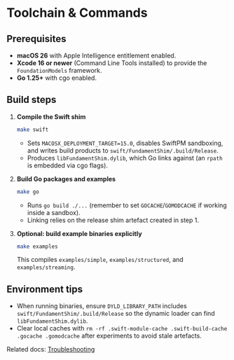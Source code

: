 # Toolchain & Commands

## Prerequisites

- **macOS 26** with Apple Intelligence entitlement enabled.  
- **Xcode 16 or newer** (Command Line Tools installed) to provide the `FoundationModels` framework.  
- **Go 1.25+** with cgo enabled.

## Build steps

1. **Compile the Swift shim**
   ```bash
   make swift
   ```
   - Sets `MACOSX_DEPLOYMENT_TARGET=15.0`, disables SwiftPM sandboxing, and writes build products to `swift/FundamentShim/.build/Release`.
   - Produces `libFundamentShim.dylib`, which Go links against (an `rpath` is embedded via cgo flags).

2. **Build Go packages and examples**
   ```bash
   make go
   ```
   - Runs `go build ./...` (remember to set `GOCACHE`/`GOMODCACHE` if working inside a sandbox).
   - Linking relies on the release shim artefact created in step 1.

3. **Optional: build example binaries explicitly**
   ```bash
   make examples
   ```
   This compiles `examples/simple`, `examples/structured`, and `examples/streaming`.

## Environment tips

- When running binaries, ensure `DYLD_LIBRARY_PATH` includes `swift/FundamentShim/.build/Release` so the dynamic loader can find `libFundamentShim.dylib`.  
- Clear local caches with `rm -rf .swift-module-cache .swift-build-cache .gocache .gomodcache` after experiments to avoid stale artefacts.

Related docs: [Troubleshooting](troubleshooting.md)
